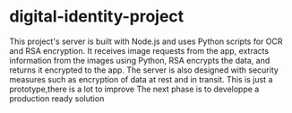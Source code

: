 # digital-identity-project
This project's server is built with Node.js and uses Python scripts for OCR and RSA encryption. It receives image requests from the app, extracts information from the images using Python, RSA encrypts the data, and returns it encrypted to the app. The server is also designed with security measures such as encryption of data at rest and in transit.
This is just a prototype,there is a lot to improve
The next phase is to developpe a production ready solution
